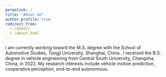 ```yaml
---
permalink: /
title: "About me"
author_profile: true
redirect_from: 
  - /about/
  - /about.html
---
```


I am currently working toward the M.S. degree with the School of Automotive Studies, Tongji University, Shanghai, China.. I  received the B.S. degree in vehicle engineering from Central South University, Changsha, China, in 2022. My research interests include vehicle motion prediction, cooperative perception, end-to-end autonomous. 


